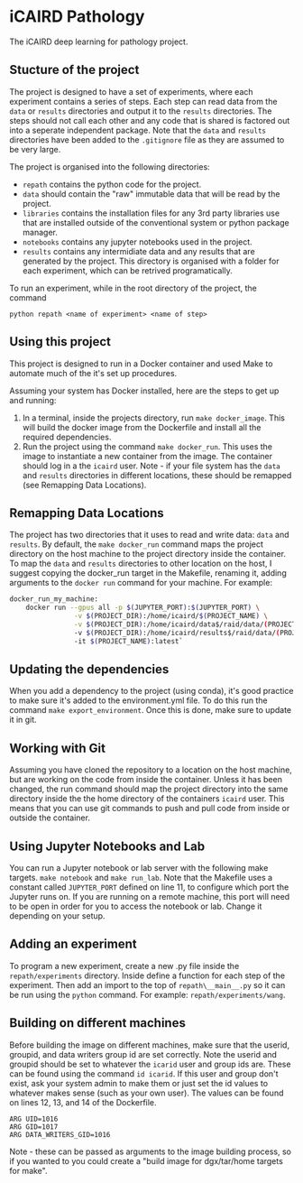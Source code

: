 # iCAIRD Pathology
The iCAIRD deep learning for pathology project.

## Stucture of the project
The project is designed to have a set of experiments, where each experiment contains a series of steps. Each step can read data from the `data` or `results` directories and output it to the `results` directories. The steps should not call each other and any code that is shared is factored out into a seperate independent package. Note that the `data` and `results` directories have been added to the `.gitignore` file as they are assumed to be very large.

The project is organised into the following directories:
- `repath` contains the python code for the project.
- `data` should contain the "raw" immutable data that will be read by the project.
- `libraries` contains the installation files for any 3rd party libraries use that are installed outside of the conventional system or python package manager.
- `notebooks` contains any jupyter notebooks used in the project.
- `results` contains any intermidiate data and any results that are generated by the project. This directory is organised with a folder for each experiment, which can be retrived programatically.

To run an experiment, while in the root directory of the project, the command
```
python repath <name of experiment> <name of step>
```
## Using this project
This project is designed to run in a Docker container and used Make to automate much of the it's set up procedures. 

Assuming your system has Docker installed, here are the steps to get up and running:
1. In a terminal, inside the projects directory, run `make docker_image`. This will build the docker image from the Dockerfile and install all the required dependencies. 
2. Run the project using the command `make docker_run`. This uses the image to instantiate a new container from the image. The container should log in a the `icaird` user. Note - if your file system has the `data` and `results` directories in different locations, these should be remapped (see Remapping Data Locations).

## Remapping Data Locations
The project has two directories that it uses to read and write data: `data` and `results`. By default, the `make docker_run` command maps the project directory on the host machine to the project directory inside the container. To map the `data` and `results` directories to other location on the host, I suggest copying the docker_run target in the Makefile, renaming it, adding arguments to the `docker run` command for your machine. For example:

```bash
docker_run_my_machine:
	docker run --gpus all -p $(JUPYTER_PORT):$(JUPYTER_PORT) \
				-v $(PROJECT_DIR):/home/icaird/$(PROJECT_NAME) \
                -v $(PROJECT_DIR):/home/icaird/data$/raid/data/(PROJECT_NAME) \
                -v $(PROJECT_DIR):/home/icaird/results$/raid/data/(PROJECT_NAME) \
				-it $(PROJECT_NAME):latest`
```

## Updating the dependencies
When you add a dependency to the project (using conda), it's good practice to make sure it's added to the environment.yml file. To do this run the command `make export_environment`. Once this is done, make sure to update it in git.

## Working with Git
Assuming you have cloned the repository to a location on the host machine, but are working on the code from inside the container. Unless it has been changed, the run command should map the project directory into the same directory inside the the home directory of the containers `icaird` user. This means that you can use git commands to push and pull code from inside or outside the container.

## Using Jupyter Notebooks and Lab
You can run a Jupyter notebook or lab server with the following make targets.
`make notebook` and `make run_lab`. Note that the Makefile uses a constant called `JUPYTER_PORT` defined on line 11, to configure which port the Jupyter runs on. If you are running on a remote machine, this port will need to be open in order for you to access the notebook or lab. Change it depending on your setup.

## Adding an experiment
To program a new experiment, create a new .py file inside the `repath/experiments` directory. Inside define a function for each step of the experiment. Then add an import to the top of `repath\__main__.py` so it can be run using the `python` command. For example: `repath/experiments/wang`.

## Building on different machines
Before building the image on different machines, make sure that the userid, groupid, and data writers group id are set correctly. Note the userid and groupid should be set to whatever the `icarid` user and group ids are. These can be found using the command `id icarid`. If this user and group don't exist, ask your system admin to make them or just set the id values to whatever makes sense (such as your own user). The values can be found on lines 12, 13, and 14 of the Dockerfile.
```
ARG UID=1016
ARG GID=1017
ARG DATA_WRITERS_GID=1016
```
Note - these can be passed as arguments to the image building process, so if you wanted to you could create a "build image for dgx/tar/home targets for make".